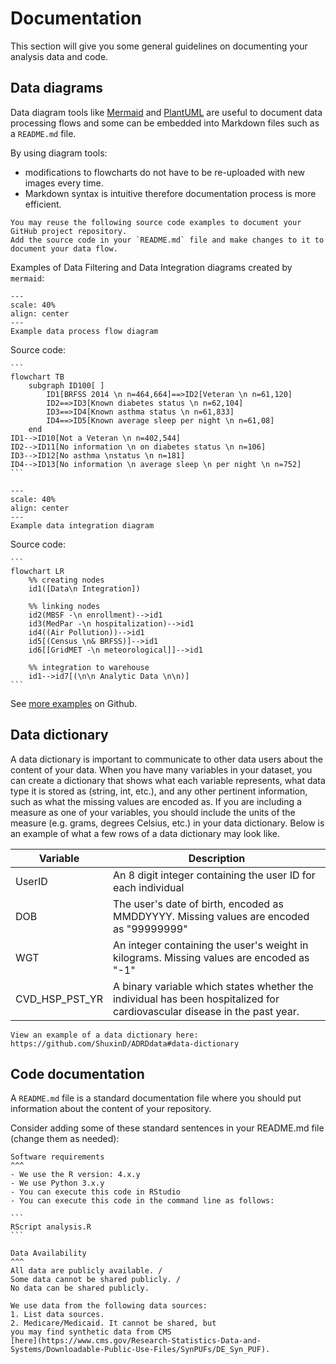 # Documentation

This section will give you some general guidelines on documenting your analysis data and code.

## Data diagrams

Data diagram tools like  [Mermaid](https://github.com/mermaid-js/mermaid#readme) and [PlantUML](https://plantuml.com) 
are useful to document data processing flows and some can be embedded into Markdown files such as a `README.md` file.

By using diagram tools:
* modifications to flowcharts do not have to be re-uploaded with new images every time.
* Markdown syntax is intuitive therefore documentation process is more efficient. 

```{tip}
You may reuse the following source code examples to document your GitHub project repository.
Add the source code in your `README.md` file and make changes to it to document your data flow.
```

Examples of Data Filtering and Data Integration diagrams created by `mermaid`:

```{figure} imgs/process_flow.png
---
scale: 40%
align: center 
---
Example data process flow diagram
```

Source code:
````
```
flowchart TB
    subgraph ID100[ ]
        ID1[BRFSS 2014 \n n=464,664]==>ID2[Veteran \n n=61,120]
        ID2==>ID3[Known diabetes status \n n=62,104]
        ID3==>ID4[Known asthma status \n n=61,833]
        ID4==>ID5[Known average sleep per night \n n=61,08]
    end
ID1-->ID10[Not a Veteran \n n=402,544]
ID2-->ID11[No information \n on diabetes status \n n=106]
ID3-->ID12[No asthma \nstatus \n n=181]
ID4-->ID13[No information \n average sleep \n per night \n n=752]
``` 
````

```{figure} imgs/data_integration.png
---
scale: 40%
align: center 
---
Example data integration diagram
```

Source code:
````
```
flowchart LR
    %% creating nodes
    id1([Data\n Integration])
    
    %% linking nodes
    id2(MBSF -\n enrollment)-->id1
    id3(MedPar -\n hospitalization)-->id1
    id4((Air Pollution))-->id1
    id5[(Census \n& BRFSS)]-->id1
    id6[[GridMET -\n meteorological]]-->id1
    
    %% integration to warehouse
    id1-->id7[(\n\n Analytic Data \n\n)]
```
````

See [more examples](https://github.com/NSAPH-Data-Processing/sql-utils/tree/main/docs) on Github.

## Data dictionary

A data dictionary is important to communicate to other data users about the content of your data. When you have many variables in your dataset, you can create a dictionary that shows what each variable represents, what data type it is stored as (string, int, etc.), and any other pertinent information, such as what the missing values are encoded as. If you are including a measure as one of your variables, you should include the units of the measure (e.g. grams, degrees Celsius, etc.) in your data dictionary. Below is an example of what a few rows of a data dictionary may look like.

| Variable      | Description |
| ----------- | ----------- |
| UserID      | An 8 digit integer containing the user ID for each individual |
| DOB  | The user's date of birth, encoded as MMDDYYYY. Missing values are encoded as "99999999"  |
| WGT | An integer containing the user's weight in kilograms. Missing values are encoded as "-1" |
|  CVD_HSP_PST_YR | A binary variable which states whether the individual has been hospitalized for cardiovascular disease in the past year. |

```{tip}
View an example of a data dictionary here: https://github.com/ShuxinD/ADRDdata#data-dictionary
```

## Code documentation

A `README.md` file is a standard documentation file where you should put information about the content of your repository.

Consider adding some of these standard sentences in your README.md file (change them as needed):

````{card}
Software requirements
^^^
- We use the R version: 4.x.y
- We use Python 3.x.y
- You can execute this code in RStudio 
- You can execute this code in the command line as follows:

```
RScript analysis.R
```
````
````{card}
Data Availability
^^^
All data are publicly available. / 
Some data cannot be shared publicly. / 
No data can be shared publicly.

We use data from the following data sources:
1. List data sources.
2. Medicare/Medicaid. It cannot be shared, but 
you may find synthetic data from CMS 
[here](https://www.cms.gov/Research-Statistics-Data-and-Systems/Downloadable-Public-Use-Files/SynPUFs/DE_Syn_PUF).
````


